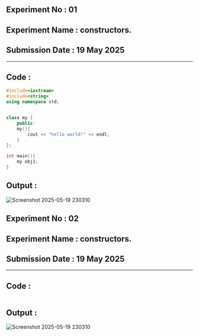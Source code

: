 ## **Experiment No : 01**

## **Experiment Name :  constructors.**

## **Submission Date : 19 May 2025**

----------

## **Code :**
```C++
#include<iostream>
#include<string>
using namespace std;


class my {
    public:
    my(){
        cout << "hello world!" << endl;
    }
};

int main(){
    my obj1;
}
```

## **Output :**
![Screenshot 2025-05-19 230310](https://github.com/user-attachments/assets/ec8a611f-1a75-404a-8565-275dfd2ee6e9)



## **Experiment No : 02**

## **Experiment Name :  constructors.**

## **Submission Date : 19 May 2025**

----------

## **Code :**
```C++

```

## **Output :**
![Screenshot 2025-05-19 230310](https://github.com/user-attachments/assets/ec8a611f-1a75-404a-8565-275dfd2ee6e9)

